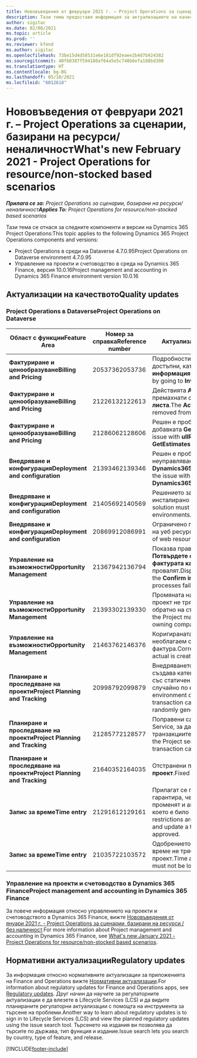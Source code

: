 ```yaml
---
title: Нововъведения от февруари 2021 г. – Project Operations за сценарии, базирани на ресурси/неналичност
description: Тази тема предоставя информация за актуализациите на качеството, налични в изданието на Project Operations от февруари 2021 г. за сценарии, базирани на ресурси/неналичност.
author: sigitac
ms.date: 02/08/2021
ms.topic: article
ms.prod: ''
ms.reviewer: kfend
ms.author: sigitac
ms.openlocfilehash: 73be15d4d58531e6e181df92eaee2b4d7b924382
ms.sourcegitcommit: 40f68387f594180af64a5e5c748b6efa188bd300
ms.translationtype: HT
ms.contentlocale: bg-BG
ms.lasthandoff: 05/10/2021
ms.locfileid: "6012618"
---
```

# <a name="whats-new-february-2021---project-operations-for-resourcenon-stocked-based-scenarios"></a><span data-ttu-id="3fd23-103">Нововъведения от февруари 2021 г. – Project Operations за сценарии, базирани на ресурси/неналичност</span><span class="sxs-lookup"><span data-stu-id="3fd23-103">What's new February 2021 - Project Operations for resource/non-stocked based scenarios</span></span>

<span data-ttu-id="3fd23-104">_**Прилага се за:** Project Operations за сценарии, базирани на ресурси/неналичност_</span><span class="sxs-lookup"><span data-stu-id="3fd23-104">_**Applies To:** Project Operations for resource/non-stocked based scenarios_</span></span>

<span data-ttu-id="3fd23-105">Тази тема се отнася за следните компоненти и версии на Dynamics 365 Project Operations:</span><span class="sxs-lookup"><span data-stu-id="3fd23-105">This topic applies to the following Dynamics 365 Project Operations components and versions:</span></span>

- <span data-ttu-id="3fd23-106">Project Operations в среди на Dataverse 4.7.0.95</span><span class="sxs-lookup"><span data-stu-id="3fd23-106">Project Operations on Dataverse environment 4.7.0.95</span></span>
- <span data-ttu-id="3fd23-107">Управление на проекти и счетоводство в среда на Dynamics 365 Finance, версия 10.0.16</span><span class="sxs-lookup"><span data-stu-id="3fd23-107">Project management and accounting in Dynamics 365 Finance environment version 10.0.16</span></span> 

## <a name="quality-updates"></a><span data-ttu-id="3fd23-108">Актуализации на качеството</span><span class="sxs-lookup"><span data-stu-id="3fd23-108">Quality updates</span></span>

### <a name="project-operations-on-dataverse"></a><span data-ttu-id="3fd23-109">Project Operations в Dataverse</span><span class="sxs-lookup"><span data-stu-id="3fd23-109">Project Operations on Dataverse</span></span>

| <span data-ttu-id="3fd23-110">**Област с функции**</span><span class="sxs-lookup"><span data-stu-id="3fd23-110">**Feature Area**</span></span> | <span data-ttu-id="3fd23-111">**Номер за справка**</span><span class="sxs-lookup"><span data-stu-id="3fd23-111">**Reference number**</span></span> | <span data-ttu-id="3fd23-112">**Актуализация на качеството**</span><span class="sxs-lookup"><span data-stu-id="3fd23-112">**Quality update**</span></span> |
| --- | --- | --- |
| <span data-ttu-id="3fd23-113">**Фактуриране и ценообразуване**</span><span class="sxs-lookup"><span data-stu-id="3fd23-113">**Billing and Pricing**</span></span> | <span data-ttu-id="3fd23-114">2053736</span><span class="sxs-lookup"><span data-stu-id="3fd23-114">2053736</span></span> | <span data-ttu-id="3fd23-115">Подробностите за реда за фактури вече са достъпни, като отидете на **Фактура** > **Свързана информация**.</span><span class="sxs-lookup"><span data-stu-id="3fd23-115">Invoice line details are now accessible by going to **Invoice** > **Related information**.</span></span> |
| <span data-ttu-id="3fd23-116">**Фактуриране и ценообразуване**</span><span class="sxs-lookup"><span data-stu-id="3fd23-116">**Billing and Pricing**</span></span> | <span data-ttu-id="3fd23-117">2122613</span><span class="sxs-lookup"><span data-stu-id="3fd23-117">2122613</span></span> | <span data-ttu-id="3fd23-118">Действията **Активиране** и **Дезактивиране** бяха премахнати от обектите на асоциация **Ценова листа**.</span><span class="sxs-lookup"><span data-stu-id="3fd23-118">The **Activate** and **Deactivate** actions were removed from the **Price List** association entities.</span></span> |
| <span data-ttu-id="3fd23-119">**Фактуриране и ценообразуване**</span><span class="sxs-lookup"><span data-stu-id="3fd23-119">**Billing and Pricing**</span></span> | <span data-ttu-id="3fd23-120">2128606</span><span class="sxs-lookup"><span data-stu-id="3fd23-120">2128606</span></span> | <span data-ttu-id="3fd23-121">Решен е проблемът с **ullReferenceException** в добавката **GetEstimatesForProject**.</span><span class="sxs-lookup"><span data-stu-id="3fd23-121">Resolved the issue with **ullReferenceException** in the **GetEstimatesForProject** plug-in.</span></span> |
| <span data-ttu-id="3fd23-122">**Внедряване и конфигурация**</span><span class="sxs-lookup"><span data-stu-id="3fd23-122">**Deployment and configuration**</span></span> | <span data-ttu-id="3fd23-123">2139346</span><span class="sxs-lookup"><span data-stu-id="3fd23-123">2139346</span></span> | <span data-ttu-id="3fd23-124">Решен е проблемът с импортирането на неуправлявано решение **Dynamics365ProjectOperationsDualWrite**.</span><span class="sxs-lookup"><span data-stu-id="3fd23-124">Resolved the issue with importing unmanaged **Dynamics365ProjectOperationsDualWrite** solution.</span></span> |
| <span data-ttu-id="3fd23-125">**Внедряване и конфигурация**</span><span class="sxs-lookup"><span data-stu-id="3fd23-125">**Deployment and configuration**</span></span> | <span data-ttu-id="3fd23-126">2140569</span><span class="sxs-lookup"><span data-stu-id="3fd23-126">2140569</span></span> | <span data-ttu-id="3fd23-127">Решението за проект не трябва да бъде инсталирано в среди на Dataverse Teams.</span><span class="sxs-lookup"><span data-stu-id="3fd23-127">Project solution must not be installed in the Dataverse Teams environments.</span></span> |
| <span data-ttu-id="3fd23-128">**Внедряване и конфигурация**</span><span class="sxs-lookup"><span data-stu-id="3fd23-128">**Deployment and configuration**</span></span> | <span data-ttu-id="3fd23-129">2086991</span><span class="sxs-lookup"><span data-stu-id="3fd23-129">2086991</span></span> | <span data-ttu-id="3fd23-130">Ограничено персонализиране на локализирането на уеб ресурси.</span><span class="sxs-lookup"><span data-stu-id="3fd23-130">Restricted customizing localization of web resources.</span></span> |
| <span data-ttu-id="3fd23-131">**Управление на възможности**</span><span class="sxs-lookup"><span data-stu-id="3fd23-131">**Opportunity Management**</span></span> | <span data-ttu-id="3fd23-132">2136794</span><span class="sxs-lookup"><span data-stu-id="3fd23-132">2136794</span></span> | <span data-ttu-id="3fd23-133">Показва правилното съобщение за грешка, когато **Потвърдете фактурата** или **Маркирайте фактурата като платена** процесите се провалят.</span><span class="sxs-lookup"><span data-stu-id="3fd23-133">Display the correct error message when the **Confirm invoice** or **Mark invoice as paid** processes fail.</span></span> |
| <span data-ttu-id="3fd23-134">**Управление на възможности**</span><span class="sxs-lookup"><span data-stu-id="3fd23-134">**Opportunity Management**</span></span> | <span data-ttu-id="3fd23-135">2139330</span><span class="sxs-lookup"><span data-stu-id="3fd23-135">2139330</span></span> | <span data-ttu-id="3fd23-136">Промяната на мениджъра на проекта в даден проект не трябва да връща собствената компания обратно на стойността по подразбиране.</span><span class="sxs-lookup"><span data-stu-id="3fd23-136">Changing the Project manager on a project must not reset the owning company back to the default value.</span></span> |
| <span data-ttu-id="3fd23-137">**Управление на възможности**</span><span class="sxs-lookup"><span data-stu-id="3fd23-137">**Opportunity Management**</span></span> | <span data-ttu-id="3fd23-138">2146376</span><span class="sxs-lookup"><span data-stu-id="3fd23-138">2146376</span></span> | <span data-ttu-id="3fd23-139">Коригираната сума на данъка в действително необлагаем се създава от потвърждение на фактура.</span><span class="sxs-lookup"><span data-stu-id="3fd23-139">Corrected tax amount in a non-chargeable actual is created from invoice confirmation.</span></span> |
| <span data-ttu-id="3fd23-140">**Планиране и проследяване на проекти**</span><span class="sxs-lookup"><span data-stu-id="3fd23-140">**Project Planning and Tracking**</span></span> | <span data-ttu-id="3fd23-141">2099879</span><span class="sxs-lookup"><span data-stu-id="3fd23-141">2099879</span></span> | <span data-ttu-id="3fd23-142">Внедряването на среда на Dataverse трябва да създава категория транзакции по подразбиране със статичен идентификатор и да не генерира случайно по една за среда.</span><span class="sxs-lookup"><span data-stu-id="3fd23-142">The Dataverse environment deployment must create a default transaction category with a static ID and not randomly generate one per environment.</span></span> |
| <span data-ttu-id="3fd23-143">**Планиране и проследяване на проекти**</span><span class="sxs-lookup"><span data-stu-id="3fd23-143">**Project Planning and Tracking**</span></span> | <span data-ttu-id="3fd23-144">2128577</span><span class="sxs-lookup"><span data-stu-id="3fd23-144">2128577</span></span> | <span data-ttu-id="3fd23-145">Поправени са правата на потребителя на Project Service, за да актуализира категорията на транзакциите при присвояване на ресурс.</span><span class="sxs-lookup"><span data-stu-id="3fd23-145">Fixed the Project service user privileges to update the transaction category on a resource assignment.</span></span> |
| <span data-ttu-id="3fd23-146">**Планиране и проследяване на проекти**</span><span class="sxs-lookup"><span data-stu-id="3fd23-146">**Project Planning and Tracking**</span></span> | <span data-ttu-id="3fd23-147">2164035</span><span class="sxs-lookup"><span data-stu-id="3fd23-147">2164035</span></span> | <span data-ttu-id="3fd23-148">Отстранени проблеми с функцията **Копиране на проект**.</span><span class="sxs-lookup"><span data-stu-id="3fd23-148">Fixed issues with the **Copy Project** function.</span></span> |
| <span data-ttu-id="3fd23-149">**Запис за време**</span><span class="sxs-lookup"><span data-stu-id="3fd23-149">**Time entry**</span></span> | <span data-ttu-id="3fd23-150">2129161</span><span class="sxs-lookup"><span data-stu-id="3fd23-150">2129161</span></span> | <span data-ttu-id="3fd23-151">Прилагат се по-строги ограничения, за да се гарантира, че потребителите не могат да променят и актуализират въведеното време, което е било изпратено или одобрено.</span><span class="sxs-lookup"><span data-stu-id="3fd23-151">Tighter restrictions are applied to ensure users can't change and update a time entry that has been submitted or approved.</span></span> |
| <span data-ttu-id="3fd23-152">**Запис за време**</span><span class="sxs-lookup"><span data-stu-id="3fd23-152">**Time entry**</span></span> | <span data-ttu-id="3fd23-153">2103572</span><span class="sxs-lookup"><span data-stu-id="3fd23-153">2103572</span></span> | <span data-ttu-id="3fd23-154">Одобрението на времето за непроектни записи за време не трябва да търси ролята на одобряващ проект.</span><span class="sxs-lookup"><span data-stu-id="3fd23-154">Time approval for non-project time entries must not be looking for project approver role.</span></span> |

### <a name="project-management-and-accounting-in-dynamics-365-finance"></a><span data-ttu-id="3fd23-155">Управление на проекти и счетоводство в Dynamics 365 Finance</span><span class="sxs-lookup"><span data-stu-id="3fd23-155">Project management and accounting in Dynamics 365 Finance</span></span> 

<span data-ttu-id="3fd23-156">За повече информация относно управлението на проекти и счетоводството в Dynamics 365 Finance, вижте [Нововъведения от януари 2021 г. - Project Operations за сценарии, базирани на ресурси / без наличност](whats-new-jan-2021-resource-based.md).</span><span class="sxs-lookup"><span data-stu-id="3fd23-156">For more information about Project management and accounting in Dynamics 365 Finance, see [What's new January 2021 - Project Operations for resource/non-stocked based scenarios](whats-new-jan-2021-resource-based.md).</span></span>


## <a name="regulatory-updates"></a><span data-ttu-id="3fd23-157">Нормативни актуализации</span><span class="sxs-lookup"><span data-stu-id="3fd23-157">Regulatory updates</span></span>

<span data-ttu-id="3fd23-158">За информация относно нормативните актуализации за приложенията на Finance and Operations вижте [Нормативни актуализации](/dynamics365/finance/localizations/regulatory-updates).</span><span class="sxs-lookup"><span data-stu-id="3fd23-158">For information about regulatory updates for Finance and Operations apps, see [Regulatory updates](/dynamics365/finance/localizations/regulatory-updates).</span></span> <span data-ttu-id="3fd23-159">Друг начин да научите за регулаторните актуализации е да влезете в Lifecycle Services (LCS) и да видите планираните регулаторни актуализации с помощта на инструмента за търсене на проблеми.</span><span class="sxs-lookup"><span data-stu-id="3fd23-159">Another way to learn about regulatory updates is to sign in to Lifecycle Services (LCS) and view the planned regulatory updates using the issue search tool.</span></span> <span data-ttu-id="3fd23-160">Търсенето на издания ви позволява да търсите по държава, тип функция и издание.</span><span class="sxs-lookup"><span data-stu-id="3fd23-160">Issue search lets you search by country, type of feature, and release.</span></span>


[!INCLUDE[footer-include](../includes/footer-banner.md)]